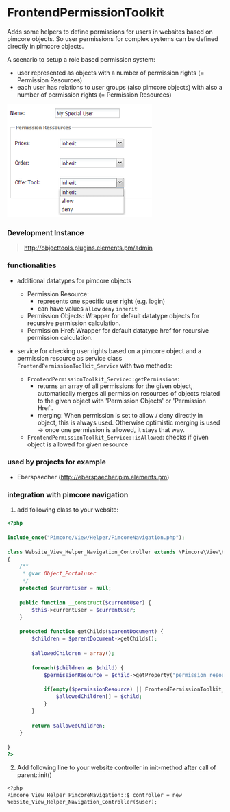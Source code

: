 # FrontendPermissionToolkit 

Adds some helpers to define permissions for users in websites based on pimcore objects.
So user permissions for complex systems can be defined directly in pimcore objects.  

A scenario to setup a role based permission system: 
- user represented as objects with a number of permission rights (= Permission Resources)
- each user has relations to user groups (also pimcore objects) with also a number of permission rights (= Permission Resources)

![sample](readme/img/sample.png)

### Development Instance
> http://objecttools.plugins.elements.pm/admin


### functionalities
- additional datatypes for pimcore objects
  - Permission Resource:
     - represents one specific user right (e.g. login) 
     - can have values ```allow``` ```deny``` ```inherit``` 
  - Permission Objects: Wrapper for default datatype objects for recursive permission calculation. 
  - Permission Href: Wrapper for default datatype href for recursive permission calculation.

- service for checking user rights based on a pimcore object and a permission resource as service class ```FrontendPermissionToolkit_Service``` with two methods:
  - ```FrontendPermissionToolkit_Service::getPermissions```: 
     - returns an array of all permissions for the given object, automatically merges all permission resources of objects related to the given object with 'Permission Objects' or 'Permission Href'.
     - merging: When permission is set to allow / deny directly in object, this is always used. Otherwise optimistic merging is used -> once one permission is allowed, it stays that way.
  - ```FrontendPermissionToolkit_Service::isAllowed```: checks if given object is allowed for given resource


### used by projects for example
- Eberspaecher (http://eberspaecher.pim.elements.pm)


### integration with pimcore navigation
1) add following class to your website: 
```php
<?php

include_once("Pimcore/View/Helper/PimcoreNavigation.php");

class Website_View_Helper_Navigation_Controller extends \Pimcore\View\Helper\PimcoreNavigationController
{
    /**
     * @var Object_Portaluser
     */
    protected $currentUser = null;

    public function __construct($currentUser) {
        $this->currentUser = $currentUser;
    }

    protected function getChilds($parentDocument) {
        $children = $parentDocument->getChilds();

        $allowedChildren = array();

        foreach($children as $child) {
            $permissionResource = $child->getProperty("permission_resource");

            if(empty($permissionResource) || FrontendPermissionToolkit_Service::isAllowed($this->currentUser, $child->getProperty("permission_resource"))) {
                $allowedChildren[] = $child;
            }
        }

        return $allowedChildren;
    }

}
?>
```

2) Add following line to your website controller in init-method after call of parent::init()
```
<?php
Pimcore_View_Helper_PimcoreNavigation::$_controller = new Website_View_Helper_Navigation_Controller($user);
```